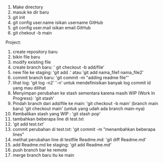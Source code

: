 1. Make directory
2. masuk ke dir baru
3. git init
4. git config user.name isikan username GitHub
5. git config user.mail isikan email GitHub
6. git chekout -b main

Project:
1. create repository baru
2. bikin file baru
3. modify existing file
4. create branch baru: ' git checkout -b add/file'
5. new file ke staging: 'git add .' atau 'git add nama_file1 nama_file2'
6. commit branch baru: 'git commit -m "adding readme file"'
7. lihat log: 'git log -n2' '-n' untuk mendefinisikan banyak log commit id yang mau dilihat
8. Menyimpan perubahan ke stash sementara karena masih WIP (Work In Progress): 'git stash'
9. Pindah branch dari add/file ke main:
    'git checkout -b main' (branch main baru)
    'git checkout main' (untuk yang udah ada branch main-nya)
10. Kembalikan stash yang WIP : 'git stash pop'
11. tambahkan beberapa line di test.txt
12. 'git add test.txt'
13. commit perubahan di test.txt: 'git commit -m "menambahkan beberapa lines"
14. melihat perubahan line di testfile Readme.md: 'git diff Readme.md'
15. add Readme.md ke staging: 'git add Readme.md'
6. push branch bar ke remote
7. merge branch baru itu ke main

